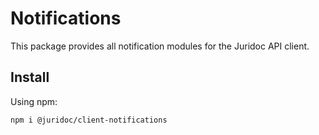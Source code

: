 # Notifications

This package provides all notification modules for the Juridoc API client.

## Install

Using npm:

```sh
npm i @juridoc/client-notifications
```
